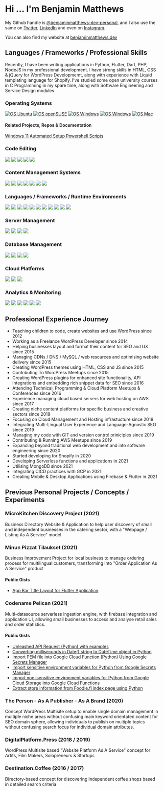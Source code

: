 # Hi ... I'm Benjamin Matthews

My Github handle is [@benjaminmatthews-dev-personal](https://github.com/leodanben), and I also use the same on [Twitter](https://twitter.com/leodanben), [LinkedIn](https://www.linkedin.com/in/leodanben/) and even on [Instagram](https://www.instagram.com/leodanben/). 

You can also find my website at [benjaminmatthews.dev](http://benjaminmatthews.dev)

## Languages / Frameworks / Professional Skills
Recently, I have been writing applications in Python, Flutter, Dart, PHP, NodeJS in my professional development.
I have strong skills in HTML, CSS & jQuery for WordPress Developmemt, along with experience with Liquid templating language for Shopify.
I've studied some open university courses in C Programming in my spare time, along with Software Engineering and Service Design modules
### Operating Systems
[![OS Ubuntu](https://img.shields.io/badge/-Ubuntu-brightgreen?style=for-the-badge&logo=Ubuntu&logoColor=white)](https://benjaminmatthews.dev/linus/ubuntu)
[![OS openSUSE](https://img.shields.io/badge/-openSUSE-brightgreen?style=for-the-badge&logo=openSUSE&logoColor=white)](https://benjaminmatthews.dev/linus/opensuse)
[![OS Windows](https://img.shields.io/badge/-Windows_11-brightgreen?style=for-the-badge&logo=Windows&logoColor=white)](https://benjaminmatthews.dev/windows/)
[![OS Windows](https://img.shields.io/badge/-Windows_10-lightgrey?style=for-the-badge&logo=Windows&logoColor=white)](https://benjaminmatthews.dev/windows/)
[![OS Mac](https://img.shields.io/badge/-Mac_OS-lightgrey?style=for-the-badge&logo=Apple&logoColor=white)](https://benjaminmatthews.dev/windows/)
#### Related Projects, Repos & Documentation
[Windows 11 Automated Setup Powershell Scripts](https://github.com/leodanben/setup-windows-scripts)
### Code Editing
![](https://img.shields.io/badge/-PHPstorm-informational?style=for-the-badge&logo=PhpStorm&logoColor=white&color=brightgreen)
![](https://img.shields.io/badge/-PyCharm-informational?style=for-the-badge&logo=PyCharm&logoColor=white&color=brightgreen)
![](https://img.shields.io/badge/-WebStorm-informational?style=for-the-badge&logo=WebStorm&logoColor=white&color=brightgreen)
![](https://img.shields.io/badge/-Android%20Studio-informational?style=for-the-badge&logo=Android%20Studio&logoColor=white&color=brightgreen)
![](https://img.shields.io/badge/-Visual%20Studio%20Code-informational?style=for-the-badge&logo=Visual%20Studio%20Code&logoColor=white&color=lightgrey)
### Content Management Systems
![](https://img.shields.io/badge/-WordPress%20Theme%20Development-informational?style=for-the-badge&logo=WordPress&logoColor=white&color=brightgreen)
![](https://img.shields.io/badge/-WordPress%20Plugin%20Development-informational?style=for-the-badge&logo=WordPress&logoColor=white&color=brightgreen)
![](https://img.shields.io/badge/-WordPress%20Management-informational?style=for-the-badge&logo=WordPress&logoColor=white&color=brightgreen)
![](https://img.shields.io/badge/-WooCommerce%20Integration%20Development-informational?style=for-the-badge&logo=Woo&logoColor=white&color=brightgreen)
![](https://img.shields.io/badge/-WooCommerce%20Management-informational?style=for-the-badge&logo=Woo&logoColor=white&color=brightgreen)
![](https://img.shields.io/badge/-Shopify%20Theme%20Development-informational?style=for-the-badge&logo=Shopify&logoColor=white&color=lightgrey)
![](https://img.shields.io/badge/-Shopify%20Management-informational?style=for-the-badge&logo=Shopify&logoColor=white&color=lightgrey)
### Languages / Frameworks / Runtime Environments
![](https://img.shields.io/badge/-HTML5-informational?style=for-the-badge&logo=HTML5&logoColor=white&color=brightgreen)
![](https://img.shields.io/badge/-CSS-informational?style=for-the-badge&logo=CSS3&logoColor=white&color=brightgreen)
![](https://img.shields.io/badge/-jQuery-informational?style=for-the-badge&logo=jQuery&logoColor=white&color=brightgreen)
![](https://img.shields.io/badge/-PHP-informational?style=for-the-badge&logo=PHP&logoColor=white&color=brightgreen)
![](https://img.shields.io/badge/-JavaScript-informational?style=for-the-badge&logo=JavaScript&logoColor=white&color=brightgreen)
![](https://img.shields.io/badge/-Python-informational?style=for-the-badge&logo=Python&logoColor=white&color=brightgreen)
![](https://img.shields.io/badge/-Bash-informational?style=for-the-badge&logo=GNU%20Bash&logoColor=white&color=lightgrey)
![](https://img.shields.io/badge/-Flutter-informational?style=for-the-badge&logo=Flutter&logoColor=white&color=brightgreen)
![](https://img.shields.io/badge/-Dart-informational?style=for-the-badge&logo=Dart&logoColor=white&color=brightgreen)
![](https://img.shields.io/badge/-C-informational?style=for-the-badge&logo=C&logoColor=white&color=lightgrey)
![](https://img.shields.io/badge/-Node.js-informational?style=for-the-badge&logo=Node.js&logoColor=white&color=lightgrey)
### Server Management
![](https://img.shields.io/badge/-Plesk-informational?style=for-the-badge&logo=Plesk&logoColor=white&color=brightgreen)
![](https://img.shields.io/badge/-cPanel-informational?style=for-the-badge&logo=cPanel&logoColor=white&color=brightgreen)
![](https://img.shields.io/badge/-NGINX-informational?style=for-the-badge&logo=NGINX&logoColor=white&color=brightgreen)
![](https://img.shields.io/badge/-Apache-informational?style=for-the-badge&logo=Apache&logoColor=white&color=lightgrey)
### Database Management
![](https://img.shields.io/badge/-MongoDB-informational?style=for-the-badge&logo=MongoDB&logoColor=white&color=brightgreen)
![](https://img.shields.io/badge/-MySQL-informational?style=for-the-badge&logo=MySQL&logoColor=white&color=brightgreen)
![](https://img.shields.io/badge/-MariaDB-informational?style=for-the-badge&logo=MariaDB&logoColor=white&color=brightgreen)
![](https://img.shields.io/badge/-PHPmyAdmin-informational?style=for-the-badge&logo=PHP&logoColor=white&color=brightgreen)
### Cloud Platforms
![](https://img.shields.io/badge/-Amazon%20AWS-informational?style=for-the-badge&logo=Amazon%20AWS&logoColor=white&color=brightgreen)
![](https://img.shields.io/badge/-Google%20Cloud-informational?style=for-the-badge&logo=Google%20Cloud&logoColor=white&color=brightgreen)
![](https://img.shields.io/badge/-Cloudflare-informational?style=for-the-badge&logo=Cloudflare&logoColor=white&color=brightgreen)
### Analytics & Monitoring
![](https://img.shields.io/badge/-Google%20Analytics-informational?style=for-the-badge&logo=Google%20Analytics&logoColor=white&color=brightgreen)
![](https://img.shields.io/badge/-Google%20Tag%20Manager-informational?style=for-the-badge&logo=Google%20Tag%20Manager&logoColor=white&color=brightgreen)
![](https://img.shields.io/badge/-Google%20Search%20Console-informational?style=for-the-badge&logo=Google%20Search%20Console&logoColor=white&color=brightgreen)
![](https://img.shields.io/badge/-Google%20PageSpeed%20Insights-informational?style=for-the-badge&logo=PageSpeed%20Insights&logoColor=white&color=brightgreen)
![](https://img.shields.io/badge/-Datadog-informational?style=for-the-badge&logo=Datadog&logoColor=white&color=lightgrey)
![](https://img.shields.io/badge/-New%20Relic-informational?style=for-the-badge&logo=New%20Relic&logoColor=white&color=lightgrey)


## Professional Experience Journey
- Teaching children to code, create websites and use WordPress since 2012
- Working as a Freelance WordPress Developer since 2014
- Helping businesses layout and format their content for SEO and UX since 2015 
- Managing CDNs / DNS / MySQL / web resources and optimising website delivery since 2015
- Creating WordPress themes using HTML, CSS and JS since 2015
- Contributing To WordPress Meetups since 2015
- Creating WordPress plugins for enhanced site functionality, API integrations and embedding rich snippet data for SEO since 2016
- Attending Technical, Programming & Cloud Platform Meetups & Conferences since 2016
- Experience managing cloud based servers for web hosting on AWS since 2017
- Creating niche content platforms for specific business and creative sectors since 2018
- Focusing on Cloud Management and Hosting infrastucture since 2018
- Integrating Multi-Lingual User Experience and Language-Agnostic SEO since 2019
- Managing my code with GIT and version control priniciples since 2019
- Contributing & Running AWS Meetups since 2019
- Expanding beyond traditional web development and into software engineering since 2020
- Started developing for Shopify in 2020
- Developing Serverless functions and applications in 2021
- Utilising MongoDB since 2021
- Integrating CICD practices with GCP in 2021
- Creating Mobile & Desktop Applications using Firebase & Flutter in 2021

## Previous Personal Projects / Concepts / Experiments
### MicroKitchen Discovery Project (2021)
Business Directory Website & Application to help user discovery of small and independent businesses in the catering sector, with a "Webpage / Listing As A Service" model.
### Minun Pizzat Tilaukset (2021)
Business Improvement Project for local business to manage ordering process for multilingual customers, transforming into "Order Application As A Service" product
#### Public Gists
- [App Bar Title Layout for Flutter Application](https://gist.github.com/leodanben/4e5a77aec15f21cb789b0481dbb983e8)

### Codename Pelican (2021)
Multi-datasource serverless ingestion engine, with firebase integration and application UI, allowing small businesses to access and analyse retail sales and order statistics.
#### Public Gists
- [Unleashed API Request (Python) with examples](https://gist.github.com/leodanben/9c6ffb66d51790e71ef30fec8757dd2e)
- [Converting milliseconds in Date() string to DateTime object in Python](https://gist.github.com/leodanben/6ecd1a2b94f021495c3c043b2b193d1b)
- [Import PEM file into Google Cloud Function (Python) Using Google Secrets Manager](https://gist.github.com/leodanben/b85d7b9cf924ac49a7d74c5eecddb478)
- [Import sensitive environment variables for Python from Google Secrets Manager](https://gist.github.com/leodanben/a76bbbac711203c847a924ce45820e15)
- [Import non-sensitive environment variables for Python from Google Cloud Storage into Google Cloud Functions](https://gist.github.com/leodanben/4f6299b002ea920d81bd6d4dd7de54bd)
- [Extract store information from Foodie.fi index page using Python](https://gist.github.com/leodanben/45c471d192fe1a721eb6ebfb0dac86c8)
### The Person - As A Publisher - As A Brand (2020)
Concept WordPress Multisite setup to enable single domain management in multiple niche areas without confusing main keyword orientated content for SEO domain sphere, allowing individuals to publish on multiple topics without confusing search focus for individual domain attributes.
### DigitalPlatform.Press (2018 / 2019) 
WordPress Multisite based "Website Platform As A Service" concept for Artits, Film Makers, Solopreneurs & Startups
### Destination.Coffee (2016 / 2017)
Directory-based concept for discovering independent coffee shops based in detailed search criteria
